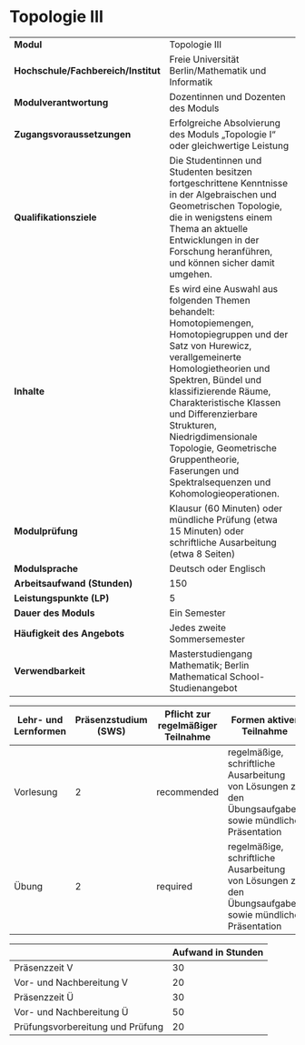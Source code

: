 # Topologie III
|                                    |   |
|------------------------------------|---|
|**Modul**                           | Topologie III |
|**Hochschule/Fachbereich/Institut** | Freie Universität Berlin/Mathematik und Informatik |
|**Modulverantwortung**              | Dozentinnen und Dozenten des Moduls |
|**Zugangsvoraussetzungen**          | Erfolgreiche Absolvierung des Moduls „Topologie I“ oder gleichwertige Leistung |
|**Qualifikationsziele**             | Die Studentinnen und Studenten besitzen fortgeschrittene Kenntnisse in der Algebraischen und Geometrischen Topologie, die in wenigstens einem Thema an aktuelle Entwicklungen in der Forschung heranführen, und können sicher damit umgehen. |
|**Inhalte**                         | Es wird eine Auswahl aus folgenden Themen behandelt: Homotopiemengen, Homotopiegruppen und der Satz von Hurewicz, verallgemeinerte Homologietheorien und Spektren, Bündel und klassifizierende Räume, Charakteristische Klassen und Differenzierbare Strukturen, Niedrigdimensionale Topologie, Geometrische Gruppentheorie, Faserungen und Spektralsequenzen und Kohomologieoperationen. |
|**Modulprüfung**                    | Klausur (60 Minuten) oder mündliche Prüfung (etwa 15 Minuten) oder schriftliche Ausarbeitung (etwa 8 Seiten) |
|**Modulsprache**                    | Deutsch oder Englisch |
|**Arbeitsaufwand (Stunden)**        | 150 |
|**Leistungspunkte (LP)**            | 5 |
|**Dauer des Moduls**                | Ein Semester |
|**Häufigkeit des Angebots**         | Jedes zweite Sommersemester |
|**Verwendbarkeit**                  | Masterstudiengang Mathematik; Berlin Mathematical School-Studienangebot |

| Lehr- und Lernformen | Präsenzstudium <br> (SWS) | Pflicht zur regelmäßiger Teilnahme | Formen aktiver Teilnahme |
| ---------------------|---------------------------|------------------------------------|------------------------- |
| Vorlesung            | 2                         | recommended                        | regelmäßige, schriftliche Ausarbeitung von Lösungen zu den Übungsaufgaben sowie mündliche Präsentation |
| Übung                | 2                         | required                           | regelmäßige, schriftliche Ausarbeitung von Lösungen zu den Übungsaufgaben sowie mündliche Präsentation |

|   | Aufwand in Stunden |
| - |--------------------|
| Präsenzzeit V                            | 30    |
| Vor- und Nachbereitung V                 | 20    |
| Präsenzzeit Ü                            | 30    |
| Vor- und Nachbereitung Ü                 | 50    |
| Prüfungsvorbereitung und Prüfung         | 20    |
